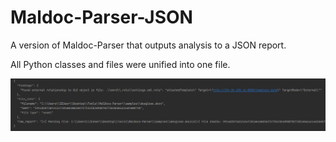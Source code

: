 # Maldoc-Parser-JSON
A version of Maldoc-Parser that outputs analysis to a JSON report.

All Python classes and files were unified into one file.

<img src="./images/json_ext_reference.png" alt="" width="1200">
